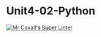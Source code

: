 # Unit4-02-Python
[![Mr Coxall's Super Linter](https://github.com/ICS3U-Programming-NoahS/Unit4-02-Python/workflows/Mr%20Coxall's%20Super%20Linter/badge.svg)](https://github.com/ICS3U-Programming-NoahS/Unit4-02-Python/actions/)
